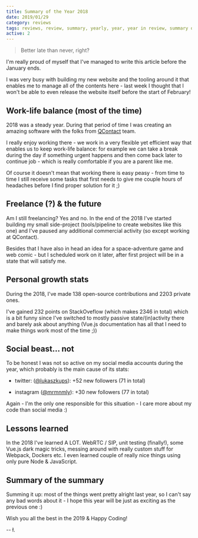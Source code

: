 ```yaml
---
title: Summary of the Year 2018
date: 2019/01/29
category: reviews
tags: reviews, review, summary, yearly, year, year in review, summary of the year
active: 2
---
```


> Better late than never, right?

I'm really proud of myself that I've managed to write this article before the January ends.

I was very busy with building my new website and the tooling around it that enables me to manage all of the contents here - last week I thought that I won't be able to even release the website itself before the start of February!

## Work-life balance (most of the time)

2018 was a steady year. During that period of time I was creating an amazing software with the folks from [QContact](https://qcontact.com/company/about-us/) team.

I really enjoy working there - we work in a very flexible yet efficient way that enables us to keep work-life balance: for example we can take a break during the day if something urgent happens and then come back later to continue job - which is really comfortable if you are a parent like me.

Of course it doesn't mean that working there is easy peasy - from time to time I still receive some tasks that first needs to give me couple hours of headaches before I find proper solution for it ;)

## Freelance (?) & the future

Am I still freelancing? Yes and no. In the end of the 2018 I've started building my small side-project (tools/pipeline to create websites like this one) and I've paused any additional commercial activity (so except working at QContact).

Besides that I have also in head an idea for a space-adventure game and web comic - but I scheduled work on it later, after first project will be in a state that will satisfy me.

## Personal growth stats

During the 2018, I've made 138 open-source contributions and 2203 private ones.

I've gained 232 points on StackOveflow (which makes 2346 in total) which is a bit funny since I've switched to mostly passive state/(in)activity there and barely ask about anything (Vue.js documentation has all that I need to make things work most of the time ;))

## Social beast... not

To be honest I was not so active on my social media accounts during the year, which probably is the main cause of its stats:

- twitter: ([@lukaszkups](https://twitter.com/lukaszkups)): +52 new followers (71 in total)

- instagram ([@mrmnmly](https://instagram.com/mrmnmly)): +30 new followers (77 in total)

Again - I'm the only one responsible for this situation - I care more about my code than social media :)

## Lessons learned

In the 2018 I've learned A LOT. WebRTC / SIP, unit testing (finally!), some Vue.js dark magic tricks, messing around with really custom stuff for Webpack, Dockers etc. I even learned couple of really nice things using only pure Node & JavaScript.

## Summary of the summary

Summing it up: most of the things went pretty alright last year, so I can't say any bad words about it - I hope this year will be just as exciting as the previous one :)

Wish you all the best in the 2019 & Happy Coding!

-- ł.
